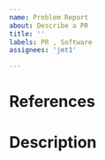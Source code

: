 ```yaml
---
name: Problem Report 
about: Describe a PR
title: ''
labels: PR , Software
assignees: 'jmt1'

---
```


# References

<!-- Una línea por cada URL completa de las tareas relacionadas -->
<!-- Procedimiento para Crear Issues: -->
<!-- https://documentation.embention.net/Crear_Issue/latest/index.html  -->

# Description

<!-- Descripción del PR, comportamiento sucedido, comportamiento esperado, entorno y detalles para reproducir el problema, sugerencias de solución, ...  -->
